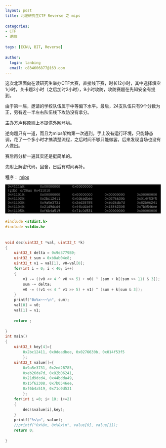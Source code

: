 ```yaml
---
layout: post
title: 北理研究生CTF Reverse 之 mips

categories:
- CTF
- 逆向

tags: [ECNU, BIT, Reverse]

author:
  login: lanbing
  email: c834606877@163.com
---
```




这次北理面向在读研究生举办CTF大赛，直接线下赛，时长12小时，其中选择填空1小时，关卡题2小时（之后加时2小时），9小时攻防，攻防赛题在先知安全有提到。

由于第一届，邀请的学校队伍属于中等偏下水平。最后，24支队伍只有9个分数为正，另有近一半左右队伍线下攻防没有拿分。

主办方声称原则上不提供外网环境。

逆向题只有一道，而且为mips架构第一次遇到。手上没有运行环境，只能静态调，花了一个多小时才搞清楚流程，之后时间不够只能做罢，后来发现当场也没有人做出。

赛后再分析一遍其实还是挺简单的。


先附上解密代码，回舍，日后有时间再补。

程序： [mips](/post_res/ctf_bit_wp/mips)

![gdb-reverse-key](/post_res/ctf_bit_wp/bit-ctf-reverse-mips-1.png)


```c
#include <stdint.h>
#include <stdio.h>


void dec(uint32_t *val, uint32_t *k)
{
	uint32_t delta = 0x9e3779B9;
	uint32_t sum = 0xb8ab04e8;
	uint32_t v1 = val[1], v0=val[0];
	for(int i = 0; i < 40; i++)
	{
		v1 -= ((v0 << 4 ^ v0 >> 5) + v0) ^ (sum + k[(sum >> 11) & 3]);
		sum -= delta;
		v0 -= ((v1 << 4 ^ v1 >> 5) + v1) ^ (sum + k[sum & 3]);
	}
	printf("0x%x~~~\n", sum);
	val[0] = v0;
	val[1] = v1;

	return ;

}
int main()
{
	uint32_t key[4]={
		0x2bc12411, 0x0deadbee, 0x0276630b, 0x014f53f5
		};
	uint32_t value[]={
		0x9a5e3731, 0x2ed28785,
		0xeb26da7d, 0x82b06241,
		0x21d9dcd4, 0x44bdda49,
		0x15f62308, 0x7b0546ee,
		0xf6b4a519, 0x71c0d531
		};
	for(int i =0; i< 10; i+=2)
	{
		dec(&value[i],key);
	}
	printf("%s\n", value);
	//printf("0x%8x, 0x%8x\n", value[0], value[1]);
	return 0;
	
}

```
